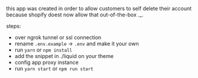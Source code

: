 this app was created in order to allow customers to self delete their account because shopify doest now allow that out-of-the-box ._.

steps:
- over ngrok tunnel or ssl connection
- rename `.env.example` -> `.env` and make it your own
- run `yarn` or `npm install`
- add the snippet in ./liquid on your theme
- config app proxy instance
- run `yarn start` or `npm run start`
